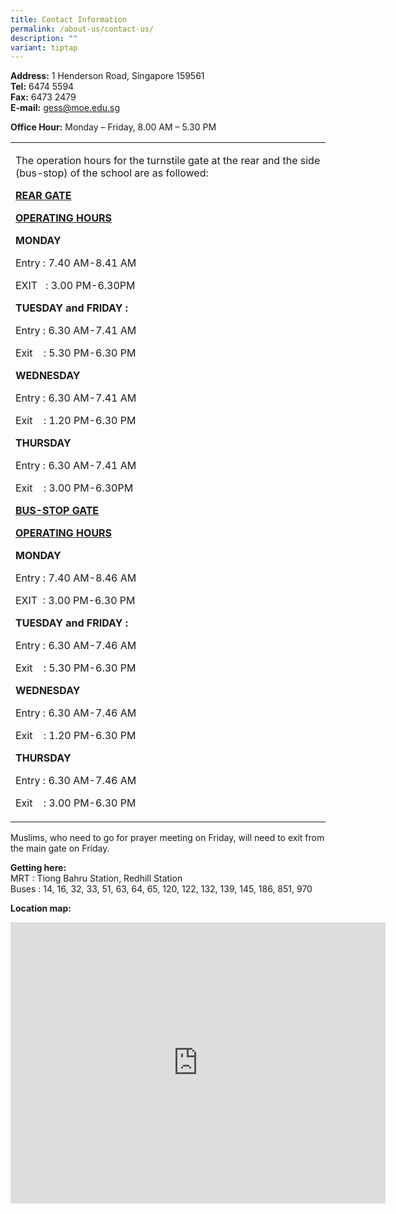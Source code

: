 ```yaml
---
title: Contact Information
permalink: /about-us/contact-us/
description: ""
variant: tiptap
---
```

<p><strong>Address:</strong>&nbsp;1 Henderson Road, Singapore 159561<br><strong>Tel:</strong>&nbsp;6474 5594<br><strong>Fax:</strong>&nbsp;6473 2479<br><strong>E-mail:</strong>&nbsp;<a href="mailto:gess@moe.edu.sg" rel="noopener noreferrer nofollow" target="_blank">gess@moe.edu.sg</a></p><p><strong>Office Hour:</strong>&nbsp;Monday – Friday, 8.00 AM – 5.30 PM</p><table><tbody><tr><td rowspan="1" colspan="1"><p>The operation hours for the turnstile gate at the rear and the side (bus-stop) of the school are as followed:</p><p><strong><u>REAR GATE</u></strong></p><p><strong><u>OPERATING HOURS</u></strong></p><p><strong>MONDAY</strong></p><p>Entry : 7.40 AM-8.41 AM</p><p>EXIT&nbsp;&nbsp; : 3.00 PM-6.30PM</p><p><strong>TUESDAY and FRIDAY :</strong></p><p>Entry : 6.30 AM-7.41 AM</p><p>Exit&nbsp;&nbsp;&nbsp; : 5.30 PM-6.30 PM</p><p><strong>WEDNESDAY</strong></p><p>Entry : 6.30 AM-7.41 AM</p><p>Exit&nbsp;&nbsp;&nbsp; : 1.20 PM-6.30 PM</p><p><strong>THURSDAY</strong></p><p>Entry : 6.30 AM-7.41 AM</p><p>Exit&nbsp;&nbsp;&nbsp; : 3.00 PM-6.30PM</p><p><strong><u>BUS-STOP GATE</u></strong></p><p><strong><u>OPERATING HOURS</u></strong></p><p><strong>MONDAY</strong></p><p>Entry : 7.40 AM-8.46 AM</p><p>EXIT&nbsp; : 3.00 PM-6.30 PM</p><p><strong>TUESDAY and FRIDAY :</strong></p><p>Entry : 6.30 AM-7.46 AM</p><p>Exit&nbsp;&nbsp;&nbsp; : 5.30 PM-6.30 PM</p><p><strong>WEDNESDAY</strong></p><p>Entry : 6.30 AM-7.46 AM</p><p>Exit&nbsp;&nbsp;&nbsp; : 1.20 PM-6.30 PM</p><p><strong>THURSDAY</strong></p><p>Entry : 6.30 AM-7.46 AM</p><p>Exit&nbsp;&nbsp;&nbsp; : 3.00 PM-6.30 PM</p></td></tr></tbody></table><p>Muslims, who need to go for prayer meeting on Friday, will need to exit from the main gate on Friday.</p><p><strong>Getting here:</strong><br>MRT : Tiong Bahru Station, Redhill Station<br>Buses : 14, 16, 32, 33, 51, 63, 64, 65, 120, 122, 132, 139, 145, 186, 851, 970</p><p><strong>Location map:</strong></p><div class="iframe-wrapper"><iframe style="border:0;" height="450" width="600" allowfullscreen="true" frameborder="0" src="https://www.google.com/maps/embed?pb=!1m14!1m8!1m3!1d31328.760888359164!2d103.823753!3d1.289594!3m2!1i1024!2i768!4f13.1!3m3!1m2!1s0x0%3A0xa67e1a87cf576f43!2sGan%20Eng%20Seng%20School!5e1!3m2!1sen!2sus!4v1661060922680!5m2!1sen!2sus"></iframe></div><p></p>
